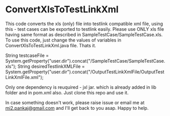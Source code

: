 # ConvertXlsToTestLinkXml
This code converts the xls (only) file into testlink compatible xml file, using this - test cases can be exported to testlink easily. 
Please use ONLY xls file having same format as described in SampleTestCase/SampleTestCase.xls.
To use this code, just change the values of variables in ConvertXlsToTestLinkXml.java file. Thats it.

String testcaseFile = System.getProperty("user.dir").concat("/SampleTestCase/SampleTestCase.xls");
String desiredTestlinkXMLFile = System.getProperty("user.dir").concat("/OutputTestLinkXmlFile/OutputTestLinkXmlFile.xml");

Only one dependency is reuquired - jxl jar. which is already added in lib folder and in pom.xml also. 
Just clone this repo and use it. 

In case something doesn't work, please raise issue or email me at mi2.pankaj@gmail.com and I'll get back to you asap.
Happy to help.


